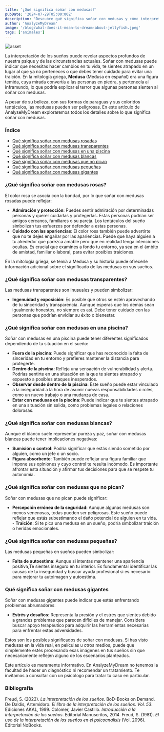 ```yaml
---
title: '¿Qué significa soñar con medusas?'
pubDate: '2024-07-29T05:00:00Z'
description: 'Descubre qué significa soñar con medusas y cómo interpretar estos sueños. Conozca los diferentes significados de medusa rosada, clara, blanca y más.'
author: 'AnalyzeMyDream'
image: '/blog/what-does-it-mean-to-dream-about-jellyfish.jpeg'
tags: ['animales']
---
```


![asset](/blog/what-does-it-mean-to-dream-about-jellyfish.jpeg)

La interpretación de los sueños puede revelar aspectos profundos de nuestra psique y de las circunstancias actuales. Soñar con medusas puede indicar que necesitas hacer cambios en tu vida, te sientes atrapado en un lugar al que ya no perteneces o que debes tener cuidado para evitar una traición. En la mitología griega, **Medusa** (Medusa en español) era una figura temida, cuya mirada convertía a las personas en piedra, y pertenecía al inframundo, lo que podría explicar el terror que algunas personas sienten al soñar con medusas.

A pesar de su belleza, con sus formas de paraguas y sus coloridos tentáculos, las medusas pueden ser peligrosas. En este artículo de AnalyseMyDream exploraremos todos los detalles sobre lo que significa soñar con medusas.

### Índice

- [Qué significa soñar con medusas rosadas](#que-significa-soñar-con-medusas-rosas)
- [Qué significa soñar con medusas transparentes](#que-significa-soñar-con-medusas-transparentes)
- [Qué significa soñar con medusas en una piscina](#que-significa-soñar-con-medusas-en-una-piscina)
- [Qué significa soñar con medusas blancas](#que-significa-soñar-con-medusas-blancas)
- [Qué significa soñar con medusas que no pican](#que-significa-soñar-con-medusas-que-no-pican)
- [Qué significa soñar con medusas pequeñas](#que-significa-soñar-con-medusas-pequeñas)
- [Qué significa soñar con medusas gigantes](#que-significa-soñar-con-medusas-gigantes)

### ¿Qué significa soñar con medusas rosas?

El color rosa se asocia con la bondad, por lo que soñar con medusas rosadas puede reflejar:

- **Admiración y protección**: Puedes sentir admiración por determinadas personas y querer cuidarlas y protegerlas. Estas personas podrían ser amigos cercanos, familiares o su pareja. Los tentáculos del sueño simbolizan tus esfuerzos por defender a estas personas.
- **Cuidado con las apariencias**: El color rosa también puede advertirte que no te dejes engañar por las apariencias. Puede que haya alguien a tu alrededor que parezca amable pero que en realidad tenga intenciones ocultas. Es crucial que examines a fondo tu entorno, ya sea en el ámbito de amistad, familiar o laboral, para evitar posibles traiciones.

En la mitología griega, se temía a Medusa y su historia puede ofrecerle información adicional sobre el significado de las medusas en sus sueños. 

### ¿Qué significa soñar con medusas transparentes?

Las medusas transparentes son inusuales y pueden simbolizar:

- **Ingenuidad y exposición**: Es posible que otros se estén aprovechando de tu sinceridad y transparencia. Aunque esperas que los demás sean igualmente honestos, no siempre es así. Debe tener cuidado con las personas que podrían envidiar su éxito o bienestar.

### ¿Qué significa soñar con medusas en una piscina?

Soñar con medusas en una piscina puede tener diferentes significados dependiendo de tu situación en el sueño:

- **Fuera de la piscina**: Puede significar que has reconocido la falta de sinceridad en tu entorno y prefieres mantener la distancia para protegerte.
- **Dentro de la piscina**: Refleja una sensación de vulnerabilidad y alerta. Podrías sentirte en una situación en la que te sientes atrapado y expuesto a posibles ataques inesperados.
- **Observar desde dentro de la piscina**: Este sueño puede estar vinculado a la inseguridad a la hora de asumir nuevas responsabilidades o roles, como un nuevo trabajo o una mudanza de casa.
- **Estar con medusas en la piscina**: Puede indicar que te sientes atrapado en una situación sin salida, como problemas legales o relaciones dolorosas.

### ¿Qué significa soñar con medusas blancas?

Aunque el blanco suele representar pureza y paz, soñar con medusas blancas puede tener implicaciones negativas:

- **Sumisión o control**: Podría significar que estás siendo sometido por alguien, como un jefe o un socio. 
- **Figura absorbente**: También puede reflejar una figura familiar que impone sus opiniones y cuyo control te resulta incómodo. Es importante afrontar esta situación y afirmar tus decisiones para que se respete tu autonomía.

### ¿Qué significa soñar con medusas que no pican?

Soñar con medusas que no pican puede significar:

- **Percepción errónea de la seguridad**: Aunque algunas medusas son menos venenosas, todas pueden ser peligrosas. Este sueño puede reflejar que estás subestimando el daño potencial de alguien en tu vida. - **Traición**: Si te pica una medusa en un sueño, podría simbolizar traición o heridas emocionales.

### ¿Qué significa soñar con medusas pequeñas?

Las medusas pequeñas en sueños pueden simbolizar:

- **Falta de autoestima**: Aunque si intentas mantener una apariencia positiva,Te sientes inseguro en tu interior. Es fundamental identificar las causas de tu inseguridad y buscar ayuda profesional si es necesario para mejorar tu autoimagen y autoestima.

### Qué significa soñar con medusas gigantes

Soñar con medusas gigantes puede indicar que estás enfrentando problemas abrumadores:

- **Estrés y desafíos**: Representa la presión y el estrés que sientes debido a grandes problemas que parecen difíciles de manejar. Considera buscar apoyo terapéutico para adquirir las herramientas necesarias para enfrentar estas adversidades.

Estos son los posibles significados de soñar con medusas. Si has visto medusas en la vida real, en películas u otros medios, puede que simplemente estés procesando esas imágenes en tus sueños sin que necesariamente reflejen alguno de los escenarios planteados.

Este artículo es meramente informativo. En AnalyzeMyDream no tenemos la facultad de hacer un diagnóstico ni recomendar un tratamiento. Te invitamos a consultar con un psicólogo para tratar tu caso en particular.

### Bibliografía

Freud, S. (2023). *La interpretación de los sueños*. BoD-Books on Demand. 
De Daldis, Artemidoro. *El libro de la interpretación de los sueños. Vol. 53*. Ediciones AKAL, 1999. 
Colomer, Javier Castillo. *Introducción a la interpretación de los sueños*. Editorial Manuscritos, 2014. 
Freud, S. (1981). *El uso de la interpretación de los sueños en el psicoanálisis* (Vol. 2096). Editorial NoBooks.